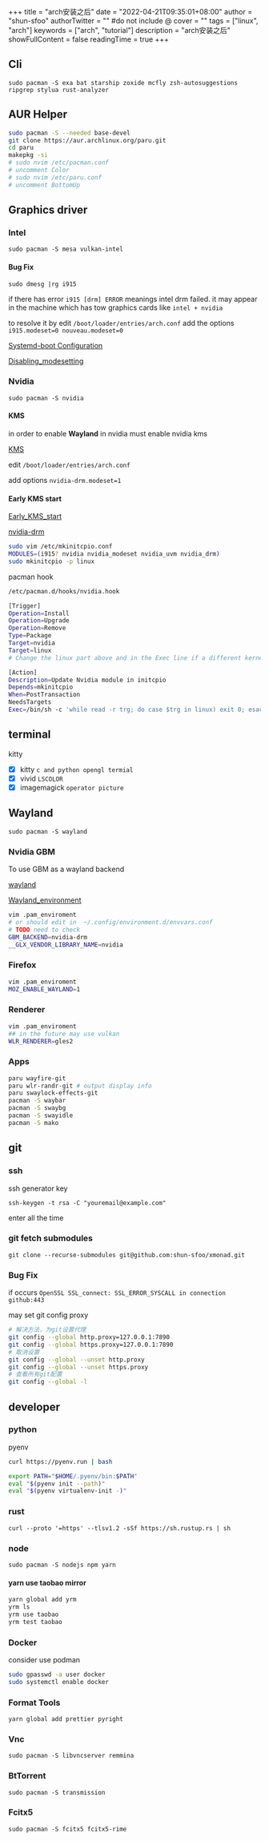 +++
title = "arch安装之后"
date = "2022-04-21T09:35:01+08:00"
author = "shun-sfoo"
authorTwitter = "" #do not include @
cover = ""
tags = ["linux", "arch"]
keywords = ["arch", "tutorial"]
description = "arch安装之后"
showFullContent = false
readingTime = true
+++

## Cli

`sudo pacman -S exa bat starship zoxide mcfly zsh-autosuggestions ripgrep stylua rust-analyzer`

## AUR Helper

```bash
sudo pacman -S --needed base-devel
git clone https://aur.archlinux.org/paru.git
cd paru
makepkg -si
# sudo nvim /etc/pacman.conf
# uncomment Color
# sudo nvim /etc/paru.conf
# uncomment BottomUp
```

## Graphics driver

### Intel

`sudo pacman -S mesa vulkan-intel`

#### Bug Fix

`sudo dmesg |rg i915`

if there has error `i915 [drm] ERROR` meanings intel drm failed.
it may appear in the machine which has tow graphics cards like `intel + nvidia`

to resolve it by edit `/boot/loader/entries/arch.conf`
add the options `i915.modeset=0 nouveau.modeset=0`

[Systemd-boot Configuration](https://wiki.archlinux.org/title/Systemd-boot#Configuration)

[Disabling_modesetting](https://wiki.archlinux.org/title/kernel_mode_setting#Disabling_modesetting)

### Nvidia

`sudo pacman -S nvidia`

#### KMS

in order to enable **Wayland** in nvidia must enable nvidia kms

[KMS](https://wiki.archlinux.org/title/Kernel_mode_setting)

edit `/boot/loader/entries/arch.conf`

add options `nvidia-drm.modeset=1`

#### Early KMS start

[Early_KMS_start](https://wiki.archlinux.org/title/kernel_mode_setting#Early_KMS_start)

[nvidia-drm](https://wiki.archlinux.org/title/NVIDIA#DRM_kernel_mode_setting)

```bash
sudo vim /etc/mkinitcpio.conf
MODULES=(i915? nvidia nvidia_modeset nvidia_uvm nvidia_drm)
sudo mkinitcpio -p linux
```

pacman hook

```bash
/etc/pacman.d/hooks/nvidia.hook

[Trigger]
Operation=Install
Operation=Upgrade
Operation=Remove
Type=Package
Target=nvidia
Target=linux
# Change the linux part above and in the Exec line if a different kernel is used

[Action]
Description=Update Nvidia module in initcpio
Depends=mkinitcpio
When=PostTransaction
NeedsTargets
Exec=/bin/sh -c 'while read -r trg; do case $trg in linux) exit 0; esac; done; /usr/bin/mkinitcpio -P'
```

## terminal

kitty

- [x] kitty `c and python opengl termial`
- [x] vivid `LSCOLOR`
- [x] imagemagick `operator picture`

## Wayland

`sudo pacman -S wayland`

### Nvidia GBM

To use GBM as a wayland backend

[wayland](https://wiki.archlinux.org/title/wayland#Requirements)

[Wayland_environment](https://wiki.archlinux.org/title/Environment_variables#Wayland_environment)

```bash
vim .pam_enviroment
# or should edit in  ~/.config/environment.d/envvars.conf
# TODO need to check
GBM_BACKEND=nvidia-drm
__GLX_VENDOR_LIBRARY_NAME=nvidia
```

### Firefox

```bash
vim .pam_enviroment
MOZ_ENABLE_WAYLAND=1
```

### Renderer

```bash
vim .pam_enviroment
## in the future may use vulkan
WLR_RENDERER=gles2
```

### Apps

```bash
paru wayfire-git
paru wlr-randr-git # output display info
paru swaylock-effects-git
pacman -S waybar
pacman -S swaybg
pacman -S swayidle
pacman -S mako
```

## git

### ssh

ssh generator key

`ssh-keygen -t rsa -C "youremail@example.com" `

enter all the time

### git fetch submodules

`git clone --recurse-submodules git@github.com:shun-sfoo/xmonad.git`

### Bug Fix

if occurs `OpenSSL SSL_connect: SSL_ERROR_SYSCALL in connection github:443`

may set git config proxy

```bash
# 解决方法，为git设置代理
git config --global http.proxy=127.0.0.1:7890
git config --global https.proxy=127.0.0.1:7890
# 取消设置
git config --global --unset http.proxy
git config --global --unset https.proxy
# 查看所有git配置
git config --global -l
```

## developer

### python

pyenv

```bash
curl https://pyenv.run | bash

export PATH="$HOME/.pyenv/bin:$PATH"
eval "$(pyenv init --path)"
eval "$(pyenv virtualenv-init -)"
```

### rust

`curl --proto '=https' --tlsv1.2 -sSf https://sh.rustup.rs | sh`

### node

`sudo pacman -S nodejs npm yarn`

#### yarn use taobao mirror

```bash
yarn global add yrm
yrm ls
yrm use taobao
yrm test taobao
```

### Docker

consider use podman

```bash
sudo gpasswd -a user docker
sudo systemctl enable docker
```

### Format Tools

`yarn global add prettier pyright`

### Vnc

`sudo pacman -S libvncserver remmina`

### BtTorrent

`sudo pacman -S transmission`

### Fcitx5

`sudo pacman -S fcitx5 fcitx5-rime`
